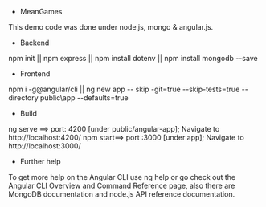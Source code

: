 - MeanGames

This demo code was done under node.js, mongo & angular.js.

- Backend

npm init ||
npm express ||
npm install dotenv ||
npm install mongodb --save

- Frontend

npm i -g@angular/cli ||
ng new app -- skip -git=true --skip-tests=true --directory public\app --defaults=true

- Build

ng serve ==> port: 4200 [under public/angular-app]; Navigate to http://localhost:4200/
npm start==> port :3000 [under app]; Navigate to http://localhost:3000/

- Further help

To get more help on the Angular CLI use ng help or go check out the Angular CLI Overview and Command Reference page, also there are MongoDB documentation and node.js API reference documentation.
